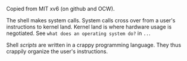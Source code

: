 Copied from MIT xv6 (on github and OCW).

The shell makes system calls. System calls cross over from a user's instructions to kernel land. Kernel land is where hardware usage is negotiated. See `what does an operating system do?` in `..`.

Shell *scripts* are written in a crappy programming language. They thus crappily organize the user's instructions.
